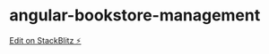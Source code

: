 # angular-bookstore-management

[Edit on StackBlitz ⚡️](https://stackblitz.com/edit/angular-bookstore-management)